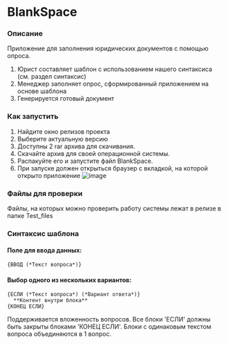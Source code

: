 # BlankSpace
### Описание
Приложение для заполнения юридических документов с помощью опроса.
1. Юрист составляет шаблон с использованием нашего синтаксиса (см. раздел синтаксис)
2. Менеджер заполняет опрос, сформированный приложением на основе шаблона
3. Генерируется готовый документ 
### Как запустить
1. Найдите окно релизов проекта
2. Выберите актуальную версию
3. Доступны 2 rar архива для скачивания.
4. Скачайте архив для своей операционной системы.
5. Распакуйте его и запустите файл BlankSpace.
6. При запуске должен открыться браузер с вкладкой, на которой открыто приложение
![image](https://github.com/user-attachments/assets/a499eee5-9e9c-4cf5-b0af-8722bee4441d)

### Файлы для проверки
Файлы, на которых можно проверить работу системы лежат в релизе в папке Test_files
### Синтаксис шаблона
#### Поле для ввода данных:
~~~
{ВВОД (*Текст вопроса*)}
~~~

#### Выбор одного из нескольких вариантов:
~~~
{ЕСЛИ (*Текст вопроса*) (*Вариант ответа*)}
  **Контент внутри блока**
{КОНЕЦ ЕСЛИ}
~~~
Поддерживается вложенность вопросов. Все блоки 'ЕСЛИ' должны быть закрыты блоками 'КОНЕЦ ЕСЛИ'. Блоки с одинаковым текстом вопроса объединяются в 1 вопрос.
